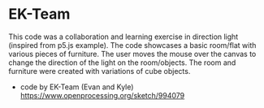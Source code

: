 # EK-Team
This code was a collaboration and learning exercise in direction light (inspired from p5.js example). The code showcases a basic room/flat with various pieces of furniture. The user moves the mouse over the canvas to change the direction of the light on the room/objects. The room and furniture were created with variations of cube objects.

- code by EK-Team (Evan and Kyle)
https://www.openprocessing.org/sketch/994079

